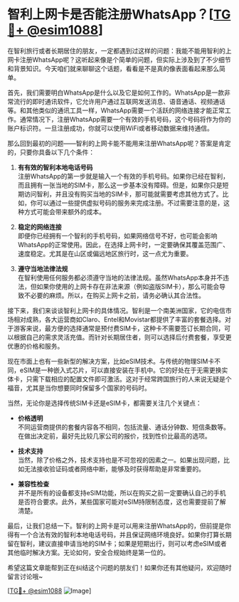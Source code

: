 # 智利上网卡是否能注册WhatsApp？[[TG💪+ @esim1088](https://t.me/s/esim1088)]

在智利旅行或者长期居住的朋友，一定都遇到过这样的问题：我能不能用智利的上网卡注册WhatsApp呢？这听起来像是个简单的问题，但实际上涉及到了不少细节和背景知识。今天咱们就来聊聊这个话题，看看是不是真的像表面看起来那么简单。

首先，我们需要明白WhatsApp是什么以及它是如何工作的。WhatsApp是一款非常流行的即时通讯软件，它允许用户通过互联网发送消息、语音通话、视频通话等。和其他类似的通讯工具一样，WhatsApp需要一个活跃的网络连接才能正常工作。通常情况下，注册WhatsApp需要一个有效的手机号码，这个号码将作为你的账户标识符。一旦注册成功，你就可以使用WiFi或者移动数据来维持通信。

那么回到最初的问题——智利的上网卡能不能用来注册WhatsApp呢？答案是肯定的，只要你具备以下几个条件：

1. **有有效的智利本地电话号码**  
   注册WhatsApp的第一步就是输入一个有效的手机号码。如果你已经在智利，而且拥有一张当地的SIM卡，那么这一步基本没有障碍。但是，如果你只是短期访问智利，并且没有购买当地的SIM卡，那可能就需要考虑其他方式了。比如，你可以通过一些提供虚拟号码的服务来完成注册。不过需要注意的是，这种方式可能会带来额外的成本。

2. **稳定的网络连接**  
   即便你已经拥有一个智利的手机号码，如果网络信号不好，也可能会影响WhatsApp的正常使用。因此，在选择上网卡时，一定要确保其覆盖范围广、速度稳定。尤其是在山区或偏远地区旅行时，这一点尤为重要。

3. **遵守当地法律法规**  
   在智利使用任何服务都必须遵守当地的法律法规。虽然WhatsApp本身并不违法，但如果你使用的上网卡存在非法来源（例如盗版SIM卡），那么可能会导致不必要的麻烦。所以，在购买上网卡之前，请务必确认其合法性。

接下来，我们来谈谈智利上网卡的具体情况。智利是一个南美洲国家，它的电信市场相对成熟，各大运营商如Claro、Entel和Movistar都提供了丰富的套餐选择。对于游客来说，最方便的选择通常是预付费SIM卡，这种卡不需要签订长期合同，可以根据自己的需求灵活充值。而针对长期居住者，则可以选择后付费套餐，享受更优惠的价格和服务。

现在市面上也有一些新型的解决方案，比如eSIM技术。与传统的物理SIM卡不同，eSIM是一种嵌入式芯片，可以直接安装在手机中。它的好处在于无需更换实体卡，只需下载相应的配置文件即可激活。这对于经常跨国旅行的人来说无疑是个福音，尤其是当你想要同时保留多个国家的号码时。

当然，无论你是选择传统SIM卡还是eSIM卡，都需要关注几个关键点：

- **价格透明**  
  不同运营商提供的套餐内容各不相同，包括流量、通话分钟数、短信条数等。在做出决定前，最好先比较几家公司的报价，找到性价比最高的选项。

- **技术支持**  
  当然，除了价格之外，技术支持也是不可忽视的因素之一。如果出现问题，比如无法接收验证码或者网络中断，能够及时获得帮助是非常重要的。

- **兼容性检查**  
  并不是所有的设备都支持eSIM功能，所以在购买之前一定要确认自己的手机是否符合要求。此外，某些国家可能对eSIM持限制态度，这也需要提前了解清楚。

最后，让我们总结一下。智利的上网卡是可以用来注册WhatsApp的，但前提是你得有一个合法有效的智利本地电话号码，并且保证网络环境良好。如果你打算长期留在智利，建议直接申请当地的SIM卡；如果是短期出行，则可以考虑eSIM或者其他临时解决方案。无论如何，安全合规始终是第一位的。

希望这篇文章能帮到正在纠结这个问题的朋友们！如果你还有其他疑问，欢迎随时留言讨论哦~

[[TG💪+ @esim1088](https://t.me/s/esim1088) ![Image](https://i.postimg.cc/4NQfJmqS/Snipaste-2025-05-13-00-14-12.png)]